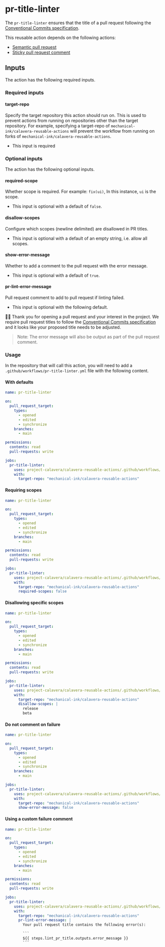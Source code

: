 # pr-title-linter

The `pr-title-linter` ensures that the title of a pull request following the [Conventional Commits specification](https://www.conventionalcommits.org/).

This reusable action depends on the following actions:

- [Semantic pull request](https://github.com/marketplace/actions/semantic-pull-request)
- [Sticky pull request comment](https://github.com/marketplace/actions/sticky-pull-request-comment)

## Inputs

The action has the following required inputs.

### Required inputs

#### target-repo

Specify the target repository this action should run on. This is used to prevent actions from running on repositories other than the target repository. For example, specifying a target-repo of `mechanical-ink/calavera-reusable-actions` will prevent the workflow from running on forks of `mechanical-ink/calavera-reusable-actions`.

- This input is required

### Optional inputs

The action has the following optional inputs.

#### required-scope

Whether scope is required. For example: `fix(ui)`, In this instance, `ui` is the scope.

- This input is optional with a default of `false`.

#### disallow-scopes

Configure which scopes (newline delimited) are disallowed in PR titles.

- This input is optional with a default of an empty string, i.e. allow all scopes.

#### show-error-message

Whether to add a comment to the pull request with the error message.

- This input is optional with a default of `true`.

#### pr-lint-error-message

Pull request comment to add to pull request if linting failed.

- This input is optional with the following default.

👋🏼 Thank you for opening a pull request and your interest in the project. We require pull request titles to follow the [Conventional Commits specification](https://www.conventionalcommits.org/) and it looks like your proposed title needs to be adjusted.

> Note: The error message will also be output as part of the pull request comment.

### Usage

In the repository that will call this action, you will need to add a `.github/workflows/pr-title-linter.yml` file with the following content.

#### With defaults

```yml
name: pr-title-linter

on:
  pull_request_target:
    types:
      - opened
      - edited
      - synchronize
    branches:
      - main

permissions:
  contents: read
  pull-requests: write

jobs:
  pr-title-linter:
    uses: project-calavera/calavera-reusable-actions/.github/workflows/pr-title-linter.yml@main
    with:
      target-repo: "mechanical-ink/calavera-reusable-actions"
```

#### Requiring scopes

```yml
name: pr-title-linter

on:
  pull_request_target:
    types:
      - opened
      - edited
      - synchronize
    branches:
      - main

permissions:
  contents: read
  pull-requests: write

jobs:
  pr-title-linter:
    uses: project-calavera/calavera-reusable-actions/.github/workflows/pr-title-linter.yml@main
    with:
      target-repo: "mechanical-ink/calavera-reusable-actions"
      required-scopes: false
```

#### Disallowing specific scopes

```yml
name: pr-title-linter

on:
  pull_request_target:
    types:
      - opened
      - edited
      - synchronize
    branches:
      - main

permissions:
  contents: read
  pull-requests: write

jobs:
  pr-title-linter:
    uses: project-calavera/calavera-reusable-actions/.github/workflows/pr-title-linter.yml@main
    with:
      target-repo: "mechanical-ink/calavera-reusable-actions"
      disallow-scopes: |
        release
        beta
```

#### Do not comment on failure

```yml
name: pr-title-linter

on:
  pull_request_target:
    types:
      - opened
      - edited
      - synchronize
    branches:
      - main

jobs:
  pr-title-linter:
    uses: project-calavera/calavera-reusable-actions/.github/workflows/pr-title-linter.yml@main
    with:
      target-repo: "mechanical-ink/calavera-reusable-actions"
      show-error-message: false
```

#### Using a custom failure comment

```yml
name: pr-title-linter

on:
  pull_request_target:
    types:
      - opened
      - edited
      - synchronize
    branches:
      - main

permissions:
  contents: read
  pull-requests: write

jobs:
  pr-title-linter:
    uses: project-calavera/calavera-reusable-actions/.github/workflows/pr-title-linter.yml@main
    with:
      target-repo: "mechanical-ink/calavera-reusable-actions"
      pr-lint-error-message: |
        Your pull request title contains the following error(s):

        ```
        ${{ steps.lint_pr_title.outputs.error_message }}
        ```
```
